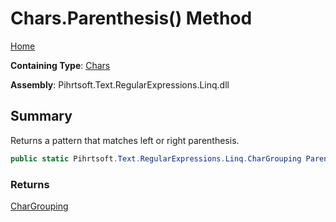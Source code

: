 # Chars\.Parenthesis\(\) Method

[Home](../../../../../../README.md)

**Containing Type**: [Chars](../README.md)

**Assembly**: Pihrtsoft\.Text\.RegularExpressions\.Linq\.dll

## Summary

Returns a pattern that matches left or right parenthesis\.

```csharp
public static Pihrtsoft.Text.RegularExpressions.Linq.CharGrouping Parenthesis()
```

### Returns

[CharGrouping](../../CharGrouping/README.md)

